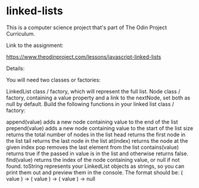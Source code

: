 # linked-lists

This is a computer science project that's part of The Odin Project Curriculum.

Link to the assignment: 

https://www.theodinproject.com/lessons/javascript-linked-lists

Details:

You will need two classes or factories:

LinkedList class / factory, which will represent the full list.
Node class / factory, containing a value property and a link to the nextNode, set both as null by default.
Build the following functions in your linked list class / factory:

append(value) adds a new node containing value to the end of the list
prepend(value) adds a new node containing value to the start of the list
size returns the total number of nodes in the list
head returns the first node in the list
tail returns the last node in the list
at(index) returns the node at the given index
pop removes the last element from the list
contains(value) returns true if the passed in value is in the list and otherwise returns false.
find(value) returns the index of the node containing value, or null if not found.
toString represents your LinkedList objects as strings, so you can print them out and preview them in the console. The format should be: ( value ) -> ( value ) -> ( value ) -> null
